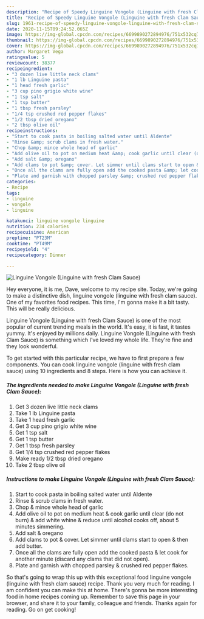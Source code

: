 ```yaml
---
description: "Recipe of Speedy Linguine Vongole (Linguine with fresh Clam Sauce)"
title: "Recipe of Speedy Linguine Vongole (Linguine with fresh Clam Sauce)"
slug: 1961-recipe-of-speedy-linguine-vongole-linguine-with-fresh-clam-sauce
date: 2020-11-15T09:24:52.065Z
image: https://img-global.cpcdn.com/recipes/6699890272894976/751x532cq70/linguine-vongole-linguine-with-fresh-clam-sauce-recipe-main-photo.jpg
thumbnail: https://img-global.cpcdn.com/recipes/6699890272894976/751x532cq70/linguine-vongole-linguine-with-fresh-clam-sauce-recipe-main-photo.jpg
cover: https://img-global.cpcdn.com/recipes/6699890272894976/751x532cq70/linguine-vongole-linguine-with-fresh-clam-sauce-recipe-main-photo.jpg
author: Margaret Vega
ratingvalue: 5
reviewcount: 38377
recipeingredient:
- "3 dozen live little neck clams"
- "1 lb Linguine pasta"
- "1 head fresh garlic"
- "3 cup pino grigio white wine"
- "1 tsp salt"
- "1 tsp butter"
- "1 tbsp fresh parsley"
- "1/4 tsp crushed red pepper flakes"
- "1/2 tbsp dried oregano"
- "2 tbsp olive oil"
recipeinstructions:
- "Start to cook pasta in boiling salted water until Aldente"
- "Rinse &amp; scrub clams in fresh water."
- "Chop &amp; mince whole head of garlic"
- "Add olive oil to pot on medium heat &amp; cook garlic until clear (do not burn) &amp; add white whine &amp; reduce until alcohol cooks off, about 5 minutes simmering."
- "Add salt &amp; oregano"
- "Add clams to pot &amp; cover. Let simmer until clams start to open &amp; then add butter."
- "Once all the clams are fully open add the cooked pasta &amp; let cook for another minute (discard any clams that did not open)."
- "Plate and garnish with chopped parsley &amp; crushed red pepper flakes."
categories:
- Recipe
tags:
- linguine
- vongole
- linguine

katakunci: linguine vongole linguine 
nutrition: 234 calories
recipecuisine: American
preptime: "PT23M"
cooktime: "PT49M"
recipeyield: "4"
recipecategory: Dinner

---
```



![Linguine Vongole (Linguine with fresh Clam Sauce)](https://img-global.cpcdn.com/recipes/6699890272894976/751x532cq70/linguine-vongole-linguine-with-fresh-clam-sauce-recipe-main-photo.jpg)

Hey everyone, it is me, Dave, welcome to my recipe site. Today, we're going to make a distinctive dish, linguine vongole (linguine with fresh clam sauce). One of my favorites food recipes. This time, I'm gonna make it a bit tasty. This will be really delicious.



Linguine Vongole (Linguine with fresh Clam Sauce) is one of the most popular of current trending meals in the world. It's easy, it is fast, it tastes yummy. It's enjoyed by millions daily. Linguine Vongole (Linguine with fresh Clam Sauce) is something which I've loved my whole life. They're fine and they look wonderful.


To get started with this particular recipe, we have to first prepare a few components. You can cook linguine vongole (linguine with fresh clam sauce) using 10 ingredients and 8 steps. Here is how you can achieve it.

<!--inarticleads1-->

##### The ingredients needed to make Linguine Vongole (Linguine with fresh Clam Sauce):

1. Get 3 dozen live little neck clams
1. Take 1 lb Linguine pasta
1. Take 1 head fresh garlic
1. Get 3 cup pino grigio white wine
1. Get 1 tsp salt
1. Get 1 tsp butter
1. Get 1 tbsp fresh parsley
1. Get 1/4 tsp crushed red pepper flakes
1. Make ready 1/2 tbsp dried oregano
1. Take 2 tbsp olive oil




<!--inarticleads2-->

##### Instructions to make Linguine Vongole (Linguine with fresh Clam Sauce):

1. Start to cook pasta in boiling salted water until Aldente
1. Rinse &amp; scrub clams in fresh water.
1. Chop &amp; mince whole head of garlic
1. Add olive oil to pot on medium heat &amp; cook garlic until clear (do not burn) &amp; add white whine &amp; reduce until alcohol cooks off, about 5 minutes simmering.
1. Add salt &amp; oregano
1. Add clams to pot &amp; cover. Let simmer until clams start to open &amp; then add butter.
1. Once all the clams are fully open add the cooked pasta &amp; let cook for another minute (discard any clams that did not open).
1. Plate and garnish with chopped parsley &amp; crushed red pepper flakes.




So that's going to wrap this up with this exceptional food linguine vongole (linguine with fresh clam sauce) recipe. Thank you very much for reading. I am confident you can make this at home. There's gonna be more interesting food in home recipes coming up. Remember to save this page in your browser, and share it to your family, colleague and friends. Thanks again for reading. Go on get cooking!
